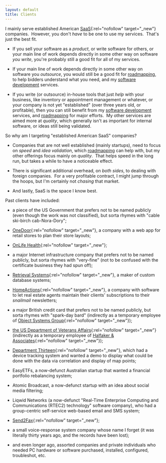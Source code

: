 ```yaml
---
layout: default
title: Clients
---
```


I mainly serve
established
American
[SaaS](https://en.wikipedia.org/wiki/Software_as_a_service){:rel="nofollow" target="_new"}
companies.&nbsp;
However, you don't _have_ to be one to use my services.&nbsp;
That's just the best fit.

- If you sell your software as a _product_,
or write software for others,
or your main line of work
depends directly in some other way
on software _you write_,
you're probably still a good fit for
all of my services.

- If your main line of work
depends directly in some other way
on software you _outsource_,
you would still be a good fit for
[roadmapping](roadmapping),
to help bidders understand what you need,
and my
[software development](development)
services.

- If you write (or outsource) in-house tools
that just _help_ with your business,
like inventory or appointment management or whatever,
or your company is not yet "established"
(over three years old, or profitable),
then you can still benefit from my
[software development](development) services,
and [roadmapping](roadmapping) for major efforts.&nbsp;
My other services are aimed more at _quality_,
which generally isn't as important for
internal software,
or
ideas still being validated.

So why am I targeting "established American SaaS" companies?&nbsp;

- Companies that are not well established (mainly startups),
need to focus on _speed_ and _idea validation_,
which
[roadmapping](roadmapping)
can help with,
but my other offerings focus mainly on _quality_.&nbsp;
That helps speed in the long run,
but takes a while to have a noticeable effect.

- There is significant additional overhead,
on _both sides_, to
dealing with foreign companies.&nbsp;
For a very profitable contract,
I might jump through the hoops,
but I'm certainly not _chasing_ that market.

- And lastly, SaaS is the space I know best.

Past clients have included:

- a piece of the US Government that prefers not to be named publicly
(even though the work was not classified),
but sorta rhymes with "cable ski-birch cab-Nora-Dory"<!--,
who needed help with data guards features,
testing tools, and
general software quality,
in Ruby, Python, and C,
and mentoring junior developers-->;

- [OneDoor](https://onedoor.com/){:rel="nofollow" target="_new"},
a company with a <!-- Ruby on Rails --> web app for
retail stores to plan their store layouts<!--,
who needed help speeding up their database-->;

- [OnLife Health](https://www.onlifehealth.com/){:rel="nofollow" target="_new"}<!--,
who was adding features to
the section of their Ruby on Rails portal used by coaches-->;

- a major Internet infrastructure company that prefers not to be named publicly,
but sorta rhymes with "very-fine"
(not to be confused with the certificate business they had spun off)<!--,
who was experimenting with moving storage from MySQL or PostgreSQL
to Riak or some other such sharded system,
for a Ruby on Rails system
to allow people to create their own endpoints for online services,
and split it into API and UI halves-->;

- [Retrieval Systems](https://www.retrievalsystems.com/){:rel="nofollow" target="_new"},
a maker of custom database systems<!--,
who wanted Ruby on Rails administrative interfaces to the databases-->;

- [HomeActions](https://www.retrievalsystems.com/){:rel="nofollow" target="_new"},
a company with <!-- Ruby on Rails --> software to let
real estate agents maintain
their clients' subscriptions to their _snailmail_ newsletters;

- a major British credit card that prefers not to be named publicly,
but sorta rhymes with "spark-day bard"
(indirectly as a temporary employee of
[Object Systems Group](http://osgcorp.com/){:rel="nofollow" target="_new"})<!--,
which was putting up England's first Daily Deals site (now defunct)
in Ruby on Rails-->;

- [the US Department of Veterans Affairs](https://www.va.gov/){:rel="nofollow" target="_new"}
(indirectly as a temporary employee of
[Halfaker & Associates](https://www.halfaker.com/){:rel="nofollow" target="_new"})<!--,
which was putting up an event planning system in Ruby on Rails,
including ways for attendees to
choose and track which sessions to attend, and network with others-->;

- [Department Thirteen](http://www.department13.com/){:rel="nofollow" target="_new"},
which had a device tracking system and wanted a demo to display
what could be done with the data via correlation and display of map points<!--,
which I did in JavaScript and HTML5,
with Ruby to convert a SQL data dump into JS-->;

- EasyETFs, a now-defunct Australian startup that wanted
a financial portfolio rebalancing system<!--,
which I did in Ruby on Rails-->;

- Atomic Broadcast, a now-defunct startup with an idea about social media filtering<!--,
for which I did a brief test-drive (just retrieving tweets) in Ruby on Rails-->;

- Liqwid Networks (a now-defunct "Real-Time Enterprise Computing and Communications (RTEC2) technology" software company),
who had a group-centric self-service web-based
email and SMS system<!-- in Python,
for which I roadmapped and implemented features,
housed the server for a while,
and interfaced with an overseas company trying to integrate it into
their project management software product-->;

- [Send2Fax](http://www.send2fax.com/){:rel="nofollow" target="_new"}<!--,
who needed a program to initialize fax boards, which I did in C -->;

- a small voice-response system company whose name I forget
(it was literally thirty years ago, and the records have been lost)<!--,
who needed refactoring, bugfixing, and adding features, in C-->;

- and even longer ago, assorted companies and private individuals who needed
PC hardware or software purchased, installed, configured, troubleshot, etc.
